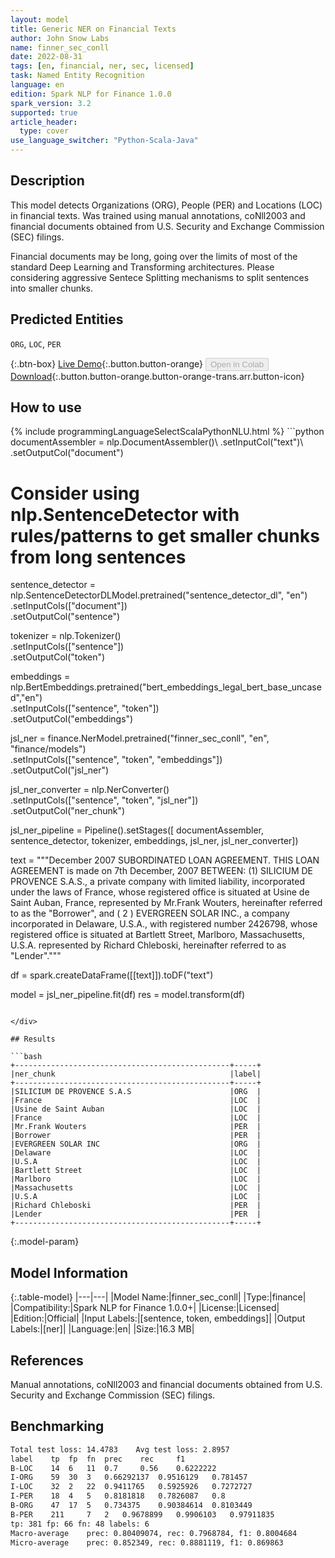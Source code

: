 ```yaml
---
layout: model
title: Generic NER on Financial Texts
author: John Snow Labs
name: finner_sec_conll
date: 2022-08-31
tags: [en, financial, ner, sec, licensed]
task: Named Entity Recognition
language: en
edition: Spark NLP for Finance 1.0.0
spark_version: 3.2
supported: true
article_header:
  type: cover
use_language_switcher: "Python-Scala-Java"
---
```


## Description

This model detects Organizations (ORG), People (PER) and Locations (LOC) in financial texts. Was trained using manual annotations, coNll2003 and financial documents obtained from U.S. Security and Exchange Commission (SEC) filings.

Financial documents may be long, going over the limits of most of the standard Deep Learning and Transforming architectures. Please considering aggressive Sentece Splitting mechanisms to split sentences into smaller chunks.

## Predicted Entities

`ORG`, `LOC`, `PER`

{:.btn-box}
[Live Demo](https://demo.johnsnowlabs.com/finance/NER_SEC/){:.button.button-orange}
<button class="button button-orange" disabled>Open in Colab</button>
[Download](https://s3.amazonaws.com/auxdata.johnsnowlabs.com/finance/models/finner_sec_conll_en_1.0.0_3.2_1661944821177.zip){:.button.button-orange.button-orange-trans.arr.button-icon}

## How to use



<div class="tabs-box" markdown="1">
{% include programmingLanguageSelectScalaPythonNLU.html %}
```python
documentAssembler = nlp.DocumentAssembler()\
		.setInputCol("text")\
		.setOutputCol("document")

# Consider using nlp.SentenceDetector with rules/patterns to get smaller chunks from long sentences
sentence_detector = nlp.SentenceDetectorDLModel.pretrained("sentence_detector_dl", "en")\
    .setInputCols(["document"])\
    .setOutputCol("sentence")

tokenizer = nlp.Tokenizer()\
		.setInputCols(["sentence"])\
		.setOutputCol("token")
	
embeddings = nlp.BertEmbeddings.pretrained("bert_embeddings_legal_bert_base_uncased","en") \
    .setInputCols(["sentence", "token"]) \
    .setOutputCol("embeddings")
    
jsl_ner = finance.NerModel.pretrained("finner_sec_conll", "en", "finance/models") \
		.setInputCols(["sentence", "token", "embeddings"]) \
		.setOutputCol("jsl_ner")

jsl_ner_converter = nlp.NerConverter() \
		.setInputCols(["sentence", "token", "jsl_ner"]) \
		.setOutputCol("ner_chunk")

jsl_ner_pipeline = Pipeline().setStages([
				documentAssembler,
				sentence_detector,
				tokenizer,
				embeddings,
				jsl_ner,
				jsl_ner_converter])

text = """December 2007 SUBORDINATED LOAN AGREEMENT. THIS LOAN AGREEMENT is made on 7th December, 2007 BETWEEN: (1) SILICIUM DE PROVENCE S.A.S., a private company with limited liability, incorporated under the laws of France, whose registered office is situated at Usine de Saint Auban, France, represented by Mr.Frank Wouters, hereinafter referred to as the "Borrower", and ( 2 ) EVERGREEN SOLAR INC., a company incorporated in Delaware, U.S.A., with registered number 2426798, whose registered office is situated at Bartlett Street, Marlboro, Massachusetts, U.S.A. represented by Richard Chleboski, hereinafter referred to as "Lender"."""

df = spark.createDataFrame([[text]]).toDF("text")

model = jsl_ner_pipeline.fit(df)
res = model.transform(df)

```

</div>

## Results

```bash
+------------------------------------------------+-----+
|ner_chunk                                       |label|
+------------------------------------------------+-----+
|SILICIUM DE PROVENCE S.A.S                      |ORG  |
|France                                          |LOC  |
|Usine de Saint Auban                            |LOC  |
|France                                          |LOC  |
|Mr.Frank Wouters                                |PER  |
|Borrower                                        |PER  |
|EVERGREEN SOLAR INC                             |ORG  |
|Delaware                                        |LOC  |
|U.S.A                                           |LOC  |
|Bartlett Street                                 |LOC  |
|Marlboro                                        |LOC  |
|Massachusetts                                   |LOC  |
|U.S.A                                           |LOC  |
|Richard Chleboski                               |PER  |
|Lender                                          |PER  |
+------------------------------------------------+-----+
```

{:.model-param}
## Model Information

{:.table-model}
|---|---|
|Model Name:|finner_sec_conll|
|Type:|finance|
|Compatibility:|Spark NLP for Finance 1.0.0+|
|License:|Licensed|
|Edition:|Official|
|Input Labels:|[sentence, token, embeddings]|
|Output Labels:|[ner]|
|Language:|en|
|Size:|16.3 MB|

## References

Manual annotations, coNll2003 and financial documents obtained from U.S. Security and Exchange Commission (SEC) filings.

## Benchmarking

```bash
Total test loss: 14.4783	Avg test loss: 2.8957
label	 tp	 fp	 fn	 prec	 rec	 f1
B-LOC	 14	 6	 11	 0.7	 0.56	 0.6222222
I-ORG	 59	 30	 3	 0.66292137	 0.9516129	 0.781457
I-LOC	 32	 2	 22	 0.9411765	 0.5925926	 0.7272727
I-PER	 18	 4	 5	 0.8181818	 0.7826087	 0.8
B-ORG	 47	 17	 5	 0.734375	 0.90384614	 0.8103449
B-PER	 211	 7	 2	 0.9678899	 0.9906103	 0.97911835
tp: 381 fp: 66 fn: 48 labels: 6
Macro-average	 prec: 0.80409074, rec: 0.7968784, f1: 0.8004684
Micro-average	 prec: 0.852349, rec: 0.8881119, f1: 0.869863
```